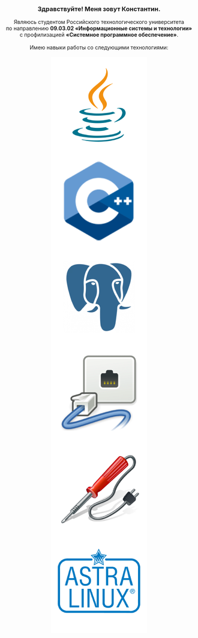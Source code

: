 <h3 align="center">
  Здравствуйте! Меня зовут Константин.<br>
</h3>
<div id="about" align="center">
  Являюсь студентом Российского технологического университета<br>
  по направлению <strong>09.03.02 «Информационные системы и технологии»</strong><br> 
  с профилизацией <strong>«Системное программное обеспечение»</strong>.<br><br>
  Имею навыки работы со следующими технологиями:<br><br>
  <img align="center" src="https://github.com/DrKapdor/DrKapdor/blob/main/icons/java.png?raw=true">
  <img align="center" src="https://github.com/DrKapdor/DrKapdor/blob/main/icons/cpp.png?raw=true">
  <img align="center" src="https://github.com/DrKapdor/DrKapdor/blob/main/icons/postgres.png?raw=true">
  <img align="center" src="https://github.com/DrKapdor/DrKapdor/blob/main/icons/networking.png?raw=true">
  <img align="center" src="https://github.com/DrKapdor/DrKapdor/blob/main/icons/solder.png?raw=true">
  <img align="center" src="https://github.com/DrKapdor/DrKapdor/blob/main/icons/astralinux.png?raw=true">
</div>
